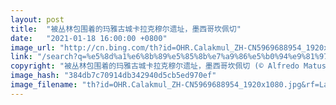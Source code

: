 ```yaml
---
layout: post
title:  "被丛林包围着的玛雅古城卡拉克穆尔遗址，墨西哥坎佩切"
date:   "2021-01-18 16:00:00 +0800"
image_url: "http://cn.bing.com/th?id=OHR.Calakmul_ZH-CN5969688954_1920x1080.jpg&rf=LaDigue_1920x1080.jpg&pid=hp"
link: "/search?q=%e5%8d%a1%e6%8b%89%e5%85%8b%e7%a9%86%e5%b0%94%e9%81%97%e5%9d%80&form=hpcapt&mkt=zh-cn"
copyright: "被丛林包围着的玛雅古城卡拉克穆尔遗址，墨西哥坎佩切 (© Alfredo Matus/Shutterstock)"
image_hash: "384db7c70914db342940d5cb5ed970ef"
image_filename: "th?id=OHR.Calakmul_ZH-CN5969688954_1920x1080.jpg&rf=LaDigue_1920x1080.jpg&pid=hp"
---
```

